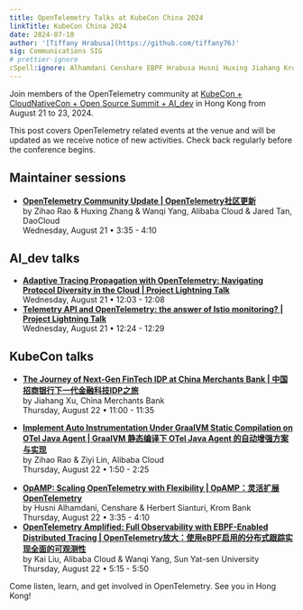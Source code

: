 ```yaml
---
title: OpenTelemetry Talks at KubeCon China 2024
linkTitle: KubeCon China 2024
date: 2024-07-10
author: '[Tiffany Hrabusa](https://github.com/tiffany76)'
sig: Communications SIG
# prettier-ignore
cSpell:ignore: Alhamdani Censhare EBPF Hrabusa Husni Huxing Jiahang Krom Sianturi Wanqi Zhang Zihao Ziyi
---
```


Join members of the OpenTelemetry community at
[KubeCon + CloudNativeCon + Open Source Summit + AI_dev](https://events.linuxfoundation.org/kubecon-cloudnativecon-open-source-summit-ai-dev-china/)
in Hong Kong from August 21 to 23, 2024.

This post covers OpenTelemetry related events at the venue and will be updated
as we receive notice of new activities. Check back regularly before the
conference begins.

## Maintainer sessions

- **[OpenTelemetry Community Update | OpenTelemetry社区更新](https://sched.co/1eYcJ)**<br>
  by Zihao Rao & Huxing Zhang & Wanqi Yang, Alibaba Cloud & Jared Tan,
  DaoCloud<br> Wednesday, August 21 • 3:35 - 4:10

## AI_dev talks

- **[Adaptive Tracing Propagation with OpenTelemetry: Navigating Protocol Diversity in the Cloud | Project Lightning Talk](https://sched.co/1f4zX)**<br>
  Wednesday, August 21 • 12:03 - 12:08
- **[Telemetry API and OpenTelemetry: the answer of Istio monitoring? | Project Lightning Talk](https://sched.co/1f4zz)**<br>
  Wednesday, August 21 • 12:24 - 12:29

## KubeCon talks

- **[The Journey of Next-Gen FinTech IDP at China Merchants Bank | 中国招商银行下一代金融科技IDP之旅](https://sched.co/1eYYg)**<br>
  by Jiahang Xu, China Merchants Bank<br> Thursday, August 22 • 11:00 - 11:35

<!-- prettier-ignore-start -->

- **[Implement Auto Instrumentation Under GraalVM Static Compilation on OTel Java Agent | GraalVM 静态编译下 OTel Java Agent 的自动增强方案与实现](https://sched.co/1eYZA)**<br>
  by Zihao Rao & Ziyi Lin, Alibaba Cloud<br> Thursday, August 22 • 1:50 - 2:25

<!-- prettier-ignore-end -->

- **[OpAMP: Scaling OpenTelemetry with Flexibility | OpAMP：灵活扩展OpenTelemetry](https://sched.co/1eYZt)**<br>
  by Husni Alhamdani, Censhare & Herbert Sianturi, Krom Bank<br> Thursday,
  August 22 • 3:35 - 4:10
- **[OpenTelemetry Amplified: Full Observability with EBPF-Enabled Distributed Tracing | OpenTelemetry放大：使用eBPF启用的分布式跟踪实现全面的可观测性](https://sched.co/1eYZq)**<br>
  by Kai Liu, Alibaba Cloud & Wanqi Yang, Sun Yat-sen University<br> Thursday,
  August 22 • 5:15 - 5:50

Come listen, learn, and get involved in OpenTelemetry. See you in Hong Kong!
